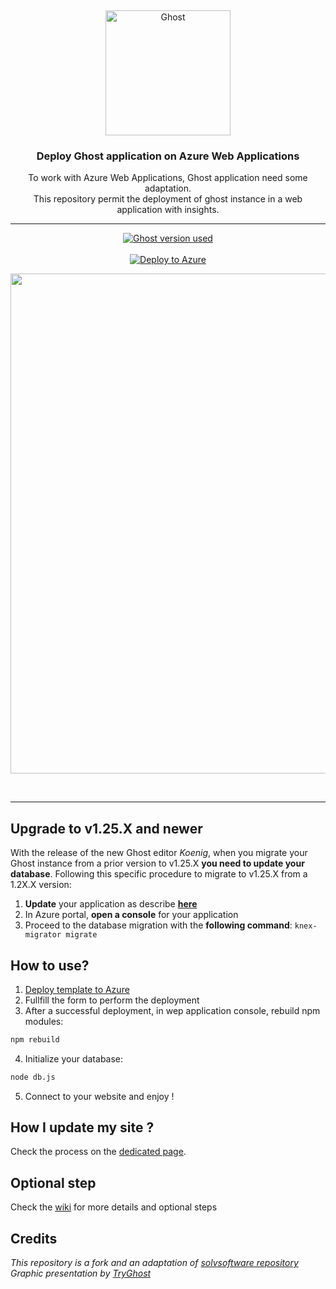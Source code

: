 &nbsp;
<p align="center">
  <a href="https://ghost.org">
    <img src="https://user-images.githubusercontent.com/120485/43974508-b64b2fe8-9cd2-11e8-8e58-707254b8817c.png" width="200px" alt="Ghost" />
  </a>
</p>
<h3 align="center">Deploy Ghost application on Azure Web Applications</h3>
<p align="center">To work with Azure Web Applications, Ghost application need some adaptation.<br>
This repository permit the deployment of ghost instance in a web application with insights.</p>
<hr />
<p align="center">
    <a href="https://ghost.org">
        <img src="https://img.shields.io/badge/ghost-v2.1.0-green.svg" alt="Ghost version used" />
    </a> <br/> <br/>
    <a href="https://azuredeploy.net/">
        <img src="https://azuredeploy.net/deploybutton.png" alt="Deploy to Azure" />
    </a>
</p>



<p align="center">
    <img src="https://user-images.githubusercontent.com/120485/43994697-62e2bdc2-9d99-11e8-94fc-021ab9756f33.gif" width="800" />
</p>

<br>

---

## Upgrade to v1.25.X and newer
With the release of the new Ghost editor *Koenig*, when you migrate your Ghost instance from a prior version to v1.25.X **you need to update your database**.
Following this specific procedure to migrate to v1.25.X from a 1.2X.X version:
1. **Update** your application as describe [**here**](https://github.com/woolfyx/azure-ghost/wiki/How-I-can-update-my-site-%3F)
2. In Azure portal, **open a console** for your application
3. Proceed to the database migration with the **following command**: `knex-migrator migrate`

## How to use?
1. [Deploy template to Azure](https://azuredeploy.net/)
2. Fullfill the form to perform the deployment
3. After a successful deployment, in wep application console, rebuild npm modules:
```bash
npm rebuild
```
4. Initialize your database:
```bash
node db.js
```
5. Connect to your website and enjoy !

## How I update my site ?

Check the process on the [dedicated page](https://github.com/woolfyx/azure-ghost/wiki/How-I-can-update-my-site-%3F).

## Optional step

Check the [wiki](https://github.com/woolfyx/azure-ghost/wiki) for more details and optional steps

## Credits
_This repository is a fork and an adaptation of [solvsoftware repository](https://github.com/solvsoftware/Ghost-Azure)_  
_Graphic presentation by [TryGhost](https://github.com/TryGhost/Ghost)_
